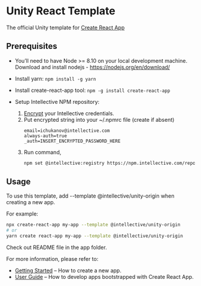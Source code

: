 # Unity React Template

The official Unity template for [Create React App](https://github.com/facebook/create-react-app)

## Prerequisites

* You’ll need to have Node >= 8.10 on your local development machine. 
Download and install nodejs - https://nodejs.org/en/download/

* Install yarn:
```npm install -g yarn```

* Install create-react-app tool:
```npm -g install create-react-app```

* Setup Intellective NPM repository:   
    1. [Encrypt](https://help.sonatype.com/repomanager3/formats/npm-registry#npmRegistry-AuthenticationUsingBasicAuth) your Intellective credentials.
    2. Put encrypted string into your ~/.npmrc file (create if absent)
        ```text
        email=ichukanov@intellective.com 
        always-auth=true 
        _auth=INSERT_ENCRYPTED_PASSWORD_HERE
        ```
    3. Run command, 
        ```sh
        npm set @intellective:registry https://npm.intellective.com/repository/npm-main/
       ```
 
## Usage

To use this template, add --template @intellective/unity-origin when creating a new app.

For example:

```sh
npx create-react-app my-app --template @intellective/unity-origin
# or
yarn create react-app my-app --template @intellective/unity-origin
```
Check out README file in the app folder.

For more information, please refer to:

- [Getting Started](https://create-react-app.dev/docs/getting-started) – How to create a new app.
- [User Guide](https://create-react-app.dev) – How to develop apps bootstrapped with Create React App.